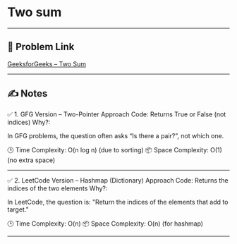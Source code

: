 # Two sum



---

## 🔗 Problem Link

[GeeksforGeeks – Two Sum](https://www.geeksforgeeks.org/problems/key-pair5616/1)

---

## ✍️ Notes

✅ 1. GFG Version – Two-Pointer Approach
Code: Returns True or False (not indices)
Why?:

In GFG problems, the question often asks “Is there a pair?”, not which one.


🕒 Time Complexity: O(n log n) (due to sorting)
📦 Space Complexity: O(1) (no extra space)

---

✅ 2. LeetCode Version – Hashmap (Dictionary) Approach
Code: Returns the indices of the two elements
Why?:

In LeetCode, the question is: "Return the indices of the elements that add to target."


🕒 Time Complexity: O(n)
📦 Space Complexity: O(n) (for hashmap)


---
